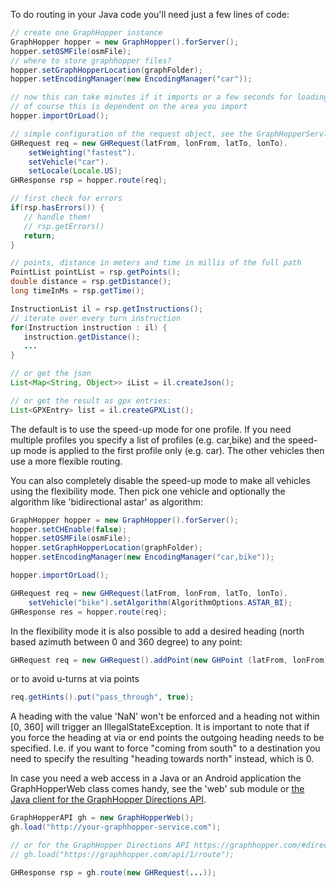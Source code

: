 To do routing in your Java code you'll need just a few lines of code:

```java
// create one GraphHopper instance
GraphHopper hopper = new GraphHopper().forServer();
hopper.setOSMFile(osmFile);
// where to store graphhopper files?
hopper.setGraphHopperLocation(graphFolder);
hopper.setEncodingManager(new EncodingManager("car"));

// now this can take minutes if it imports or a few seconds for loading
// of course this is dependent on the area you import
hopper.importOrLoad();

// simple configuration of the request object, see the GraphHopperServlet classs for more possibilities.
GHRequest req = new GHRequest(latFrom, lonFrom, latTo, lonTo).
    setWeighting("fastest").
    setVehicle("car").
    setLocale(Locale.US);
GHResponse rsp = hopper.route(req);

// first check for errors
if(rsp.hasErrors()) {
   // handle them!
   // rsp.getErrors()
   return;
}

// points, distance in meters and time in millis of the full path
PointList pointList = rsp.getPoints();
double distance = rsp.getDistance();
long timeInMs = rsp.getTime();

InstructionList il = rsp.getInstructions();
// iterate over every turn instruction
for(Instruction instruction : il) {
   instruction.getDistance();
   ...
}

// or get the json
List<Map<String, Object>> iList = il.createJson();

// or get the result as gpx entries:
List<GPXEntry> list = il.createGPXList();
```

The default is to use the speed-up mode for one profile. If you need multiple profiles you 
specify a list of profiles (e.g. car,bike) and the speed-up mode is applied to the first profile only (e.g. car).
The other vehicles then use a more flexible routing.

You can also completely disable the speed-up mode to make all vehicles using the flexibility mode.
Then pick one vehicle and optionally the algorithm like 'bidirectional astar' as algorithm:

```java
GraphHopper hopper = new GraphHopper().forServer();
hopper.setCHEnable(false);
hopper.setOSMFile(osmFile);
hopper.setGraphHopperLocation(graphFolder);
hopper.setEncodingManager(new EncodingManager("car,bike"));

hopper.importOrLoad();

GHRequest req = new GHRequest(latFrom, lonFrom, latTo, lonTo).
    setVehicle("bike").setAlgorithm(AlgorithmOptions.ASTAR_BI);
GHResponse res = hopper.route(req);
```

In the flexibility mode it is also possible to add a desired heading (north based azimuth between 0 and 360 degree)
to any point:
```java
GHRequest req = new GHRequest().addPoint(new GHPoint (latFrom, lonFrom), favoredHeading).addPoint(new GHPoint (latTo, lonTo));
```
or to avoid u-turns at via points
```java
req.getHints().put("pass_through", true);
```

A heading with the value 'NaN' won't be enforced and a heading not within [0, 360] will trigger an IllegalStateException.
It is important to note that if you force the heading at via or end points the outgoing heading needs to be specified.
I.e. if you want to force "coming from south" to a destination you need to specify the resulting "heading towards north" instead, which is 0.
 
In case you need a web access in a Java or an Android application the GraphHopperWeb class comes handy,
 see the 'web' sub module or [the Java client for the GraphHopper Directions API](https://github.com/graphhopper/directions-api-java-client).

```java
GraphHopperAPI gh = new GraphHopperWeb();
gh.load("http://your-graphhopper-service.com");

// or for the GraphHopper Directions API https://graphhopper.com/#directions-api
// gh.load("https://graphhopper.com/api/1/route");

GHResponse rsp = gh.route(new GHRequest(...));
```
